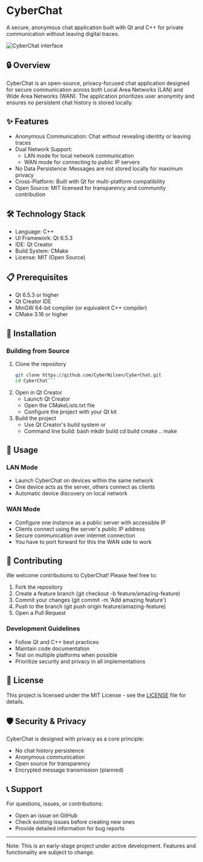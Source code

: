 # CyberChat
A secure, anonymous chat application built with Qt and C++ for private communication without leaving digital traces.

![CyberChat interface](https://github.com/user-attachments/assets/4d6c9d34-ddc8-4199-a083-eeffedfc0160)

## 🔒 Overview
CyberChat is an open-source, privacy-focused chat application designed for secure communication across both Local Area Networks (LAN) and Wide Area Networks (WAN). The application prioritizes user anonymity and ensures no persistent chat history is stored locally.

## ✨ Features
- Anonymous Communication: Chat without revealing identity or leaving traces
- Dual Network Support: 
  - LAN mode for local network communication
  - WAN mode for connecting to public IP servers
- No Data Persistence: Messages are not stored locally for maximum privacy
- Cross-Platform: Built with Qt for multi-platform compatibility
- Open Source: MIT licensed for transparency and community contribution
  
## 🛠️ Technology Stack
- Language: C++
- UI Framework: Qt 6.5.3
- IDE: Qt Creator
- Build System: CMake
- License: MIT (Open Source)
  
## 📋 Prerequisites
- Qt 6.5.3 or higher
- Qt Creator IDE
- MinGW 64-bit compiler (or equivalent C++ compiler)
- CMake 3.16 or higher
  
## 🚀 Installation

### Building from Source
1. Clone the repository
   ```bash
   git clone https://github.com/CyberNilsen/CyberChat.git
   cd CyberChat```
   
2. Open in Qt Creator
   - Launch Qt Creator
   - Open the CMakeLists.txt file
   - Configure the project with your Qt kit
3. Build the project
   - Use Qt Creator's build system or
   - Command line build:
     bash
     mkdir build
     cd build
     cmake ..
     make
     
## 🎯 Usage

### LAN Mode
- Launch CyberChat on devices within the same network
- One device acts as the server, others connect as clients
- Automatic device discovery on local network
  
### WAN Mode
- Configure one instance as a public server with accessible IP
- Clients connect using the server's public IP address
- Secure communication over internet connection
- You have to port forward for this the WAN side to work

## 🤝 Contributing

We welcome contributions to CyberChat! Please feel free to:
1. Fork the repository
2. Create a feature branch (git checkout -b feature/amazing-feature)
3. Commit your changes (git commit -m 'Add amazing feature')
4. Push to the branch (git push origin feature/amazing-feature)
5. Open a Pull Request

### Development Guidelines
- Follow Qt and C++ best practices
- Maintain code documentation
- Test on multiple platforms when possible
- Prioritize security and privacy in all implementations
  
## 📄 License
This project is licensed under the MIT License - see the [LICENSE](LICENSE) file for details.

## 🛡️ Security & Privacy
CyberChat is designed with privacy as a core principle:
- No chat history persistence
- Anonymous communication
- Open source for transparency
- Encrypted message transmission (planned)
  
## 📞 Support
For questions, issues, or contributions:
- Open an issue on GitHub
- Check existing issues before creating new ones
- Provide detailed information for bug reports
---
Note: This is an early-stage project under active development. Features and functionality are subject to change.
